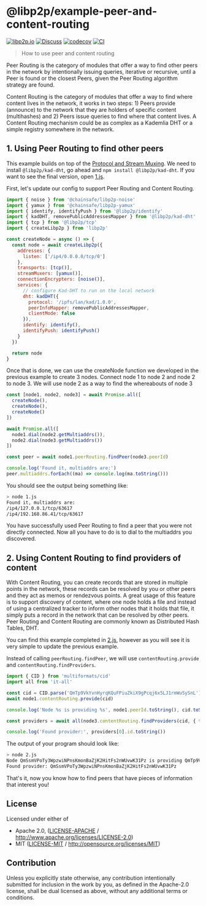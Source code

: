 # @libp2p/example-peer-and-content-routing

[![libp2p.io](https://img.shields.io/badge/project-libp2p-yellow.svg?style=flat-square)](http://libp2p.io/)
[![Discuss](https://img.shields.io/discourse/https/discuss.libp2p.io/posts.svg?style=flat-square)](https://discuss.libp2p.io)
[![codecov](https://img.shields.io/codecov/c/github/libp2p/js-libp2p-examples.svg?style=flat-square)](https://codecov.io/gh/libp2p/js-libp2p-examples)
[![CI](https://img.shields.io/github/actions/workflow/status/libp2p/js-libp2p-examples/ci.yml?branch=main\&style=flat-square)](https://github.com/libp2p/js-libp2p-examples/actions/workflows/ci.yml?query=branch%3Amain)

> How to use peer and content routing

Peer Routing is the category of modules that offer a way to find other peers in the network by intentionally issuing queries, iterative or recursive, until a Peer is found or the closest Peers, given the Peer Routing algorithm strategy are found.

Content Routing is the category of modules that offer a way to find where content lives in the network, it works in two steps: 1) Peers provide (announce) to the network that they are holders of specific content (multihashes) and 2) Peers issue queries to find where that content lives. A Content Routing mechanism could be as complex as a Kademlia DHT or a simple registry somewhere in the network.

## 1. Using Peer Routing to find other peers

This example builds on top of the [Protocol and Stream Muxing](../protocol-and-stream-muxing). We need to install `@libp2p/kad-dht`, go ahead and `npm install @libp2p/kad-dht`. If you want to see the final version, open [1.js](./1.js).

First, let's update our config to support Peer Routing and Content Routing.

```JavaScript
import { noise } from '@chainsafe/libp2p-noise'
import { yamux } from '@chainsafe/libp2p-yamux'
import { identify, identifyPush } from '@libp2p/identify'
import { kadDHT, removePublicAddressesMapper } from '@libp2p/kad-dht'
import { tcp } from '@libp2p/tcp'
import { createLibp2p } from 'libp2p'

const createNode = async () => {
  const node = await createLibp2p({
    addresses: {
      listen: ['/ip4/0.0.0.0/tcp/0']
    },
    transports: [tcp()],
    streamMuxers: [yamux()],
    connectionEncrypters: [noise()],
    services: {
      // configure Kad-DHT to run on the local network
      dht: kadDHT({
        protocol: '/ipfs/lan/kad/1.0.0',
        peerInfoMapper: removePublicAddressesMapper,
        clientMode: false
      }),
      identify: identify(),
      identifyPush: identifyPush()
    }
  })

  return node
}
```

Once that is done, we can use the createNode function we developed in the previous example to create 3 nodes. Connect node 1 to node 2 and node 2 to node 3. We will use node 2 as a way to find the whereabouts of node 3

```JavaScript
const [node1, node2, node3] = await Promise.all([
  createNode(),
  createNode(),
  createNode()
])

await Promise.all([
  node1.dial(node2.getMultiaddrs()),
  node2.dial(node3.getMultiaddrs())
])

const peer = await node1.peerRouting.findPeer(node3.peerId)

console.log('Found it, multiaddrs are:')
peer.multiaddrs.forEach((ma) => console.log(ma.toString()))
```

You should see the output being something like:

```Bash
> node 1.js
Found it, multiaddrs are:
/ip4/127.0.0.1/tcp/63617
/ip4/192.168.86.41/tcp/63617
```

You have successfully used Peer Routing to find a peer that you were not directly connected. Now all you have to do is to dial to the multiaddrs you discovered.

## 2. Using Content Routing to find providers of content

With Content Routing, you can create records that are stored in multiple points in the network, these records can be resolved by you or other peers and they act as memos or rendezvous points. A great usage of this feature is to support discovery of content, where one node holds a file and instead of using a centralized tracker to inform other nodes that it holds that file, it simply puts a record in the network that can be resolved by other peers. Peer Routing and Content Routing are commonly known as Distributed Hash Tables, DHT.

You can find this example completed in [2.js](./2.js), however as you will see it is very simple to update the previous example.

Instead of calling `peerRouting.findPeer`, we will use `contentRouting.provide` and `contentRouting.findProviders`.

```JavaScript
import { CID } from 'multiformats/cid'
import all from 'it-all'

const cid = CID.parse('QmTp9VkYvnHyrqKQuFPiuZkiX9gPcqj6x5LJ1rmWuSySnL')
await node1.contentRouting.provide(cid)

console.log('Node %s is providing %s', node1.peerId.toString(), cid.toString())

const providers = await all(node3.contentRouting.findProviders(cid, { timeout: 5000 }))

console.log('Found provider:', providers[0].id.toString())
```

The output of your program should look like:

```bash
> node 2.js
Node QmSsmVPoTy3WpzwiNPnsKmonBaZjK2HitFs2nWUvwK31Pz is providing QmTp9VkYvnHyrqKQuFPiuZkiX9gPcqj6x5LJ1rmWuSySnL
Found provider: QmSsmVPoTy3WpzwiNPnsKmonBaZjK2HitFs2nWUvwK31Pz
```

That's it, now you know how to find peers that have pieces of information that interest you!

## License

Licensed under either of

- Apache 2.0, ([LICENSE-APACHE](LICENSE-APACHE) / <http://www.apache.org/licenses/LICENSE-2.0>)
- MIT ([LICENSE-MIT](LICENSE-MIT) / <http://opensource.org/licenses/MIT>)

## Contribution

Unless you explicitly state otherwise, any contribution intentionally submitted for inclusion in the work by you, as defined in the Apache-2.0 license, shall be dual licensed as above, without any additional terms or conditions.
